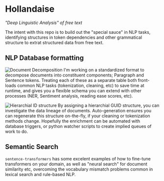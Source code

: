 # Hollandaise
*"Deep Linguistic Analysis" of free text*  

The intent with this repo is to build out the "special sauce" in NLP tasks, identifying structures in token dependencies and other grammatical structure to extrat structured data from free text. 

## NLP Database formatting
![Document Decomposition](https://user-images.githubusercontent.com/36832027/198940666-af5497f4-8fbc-42e2-8e41-59cc996c4f05.png)
I'm working on a standardized format to decompose documents into constituent components; Paragraph and Sentence tokens. Treating each of these as a separate table both front-loads common NLP tasks (tokenization, cleaning, etc) to save time at runtime, and gives you a flexible schema you can extend with other processes (NER, Sentiment analysis, reading ease scores, etc).

![Hierarchial ID structure](https://user-images.githubusercontent.com/36832027/198940681-66e81baa-c503-4b55-a4a4-09913ddf269c.png)
By assigning a hierarchial GUID structure, you can investigate the data lineage of documents. Auto-generation ensures you can regenerate this structure on-the-fly, if your cleaning or tokenization methods change. Hopefully the enrichment can be automated with database triggers, or python watcher scripts to create implied queues of work to do. 

## Semantic Search
```sentence-transformers``` has some excelent examples of how to fine-tune transformers on your domain, as well as "neural search" for document similarity etc, overcoming the vocabulary mismatch problems common in lexical search and rule-based NLP.
